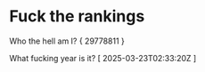 # Fuck the rankings

Who the hell am I?
{ 29778811 }

What fucking year is it?
[ 2025-03-23T02:33:20Z ]
